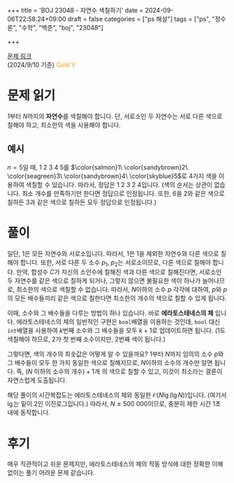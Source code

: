 +++
title = 'BOJ 23048 - 자연수 색칠하기'
date = 2024-09-06T22:58:24+09:00
draft = false
categories = ["ps 해설"]
tags = ["ps", "정수론", "수학", "백준", "boj", "23048"]

+++

[문제 링크](https://www.acmicpc.net/problem/23048)  
(2024/9/10 기준) <span style="color: rgb(236, 154, 0);">Gold V</span>

# 문제 읽기

$1$부터 $N$까지의 **자연수**를 색칠해야 합니다. 단, 서로소인 두 자연수는 서로 다른 색으로 칠해야 하고, 최소한의 색을 사용해야 합니다.

## 예시

$n=5$일 때, $1\ 2\ 3\ 4\ 5$를 $\color{salmon}1\ \color{sandybrown}2\ \color{seagreen}3\ \color{sandybrown}4\ \color{skyblue}5$로 $4$가지 색을 이용하여 색칠할 수 있습니다. 따라서, 정답은 $1\ 2\ 3\ 2\ 4$입니다. (색의 순서는 상관이 없습니다. 최소 개수를 만족하기만 한다면 정답으로 인정됩니다. 또한, $6$을 $2$와 같은 색으로 칠하든 $3$과 같은 색으로 칠하든 모두 정답으로 인정됩니다.)

# 풀이

일단, $1$은 모든 자연수와 서로소입니다. 따라서, $1$은 $1$을 제외한 자연수와 다른 색으로 칠해야 합니다. 또한, 서로 다른 두 소수 $p_1$, $p_2$는 서로소이므로, 다른 색으로 칠해야 합니다. 만약, 합성수 $C$가 자신의 소인수에 칠해진 색과 다른 색으로 칠해진다면, 서로소인 두 자연수를 같은 색으로 칠하게 되거나, 그렇지 않으면 불필요한 색이 하나가 늘어나므로, 최소한의 색으로 색칠할 수 없습니다. 따라서, $N$이하의 소수 $p$ 각각에 대하여, $p$와 $p$의 모든 배수들끼리 같은 색으로 칠한다면 최소한의 개수의 색으로 칠할 수 있게 됩니다.

이때, 소수와 그 배수들을 다루는 방법이 하나 있습니다. 바로 **에라토스테네스의 체** 입니다. 에라토스테네스의 체의 일반적인 구현은 `bool`배열을 이용하는 것인데, `bool` 대신 `int`배열을 사용하여 $k$번째 소수와 그 배수들을 모두 $k + 1$로 업데이트하면 됩니다. ($1$도 색칠해야 하므로, $2$가 첫 번째 소수이지만, $2$번째 색이 됩니다.)

그렇다면, 색의 개수의 최솟값은 어떻게 알 수 있을까요? $1$부터 $N$까지 임의의 소수 $p$와 그 배수들이 모두 한 가지 동일한 색으로 칠해지므로, $N$이하의 소수의 개수만 알면 됩니다. 즉,  $(N$ 이하의 소수의 개수$) + 1$개 의 색으로 칠할 수 있고, 이것이 최소라는 결론이 자연스럽게 도출됩니다.

해당 풀이의 시간복잡도는 에라토스테네스의 체와 동일한 $\mathcal{O}(N\lg(\lg N))$입니다. (여기서 $\lg$는 밑이 $2$인 이진로그입니다.) 따라서, $N \leq 500\ 000$이므로, 충분히 제한 시간 $1$초 내에 동작합니다.

# 후기

매우 직관적이고 쉬운 문제지만, 에라토스테네스의 체의 작동 방식에 대한 정확한 이해 없이는 풀기 어려운 문제 같습니다.
